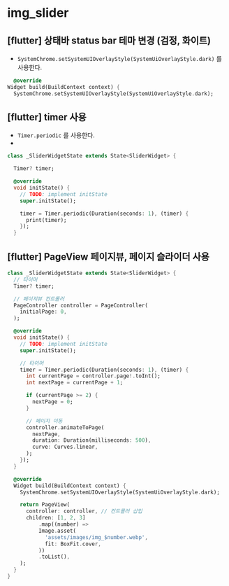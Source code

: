 # img_slider

## [flutter] 상태바 status bar 테마 변경 (검정, 화이트)

- `SystemChrome.setSystemUIOverlayStyle(SystemUiOverlayStyle.dark)` 를 사용한다.

```dart
  @override
Widget build(BuildContext context) {
  SystemChrome.setSystemUIOverlayStyle(SystemUiOverlayStyle.dark);
```

## [flutter] timer 사용

- `Timer.periodic` 를 사용한다.
-

```dart
class _SliderWidgetState extends State<SliderWidget> {

  Timer? timer;

  @override
  void initState() {
    // TODO: implement initState
    super.initState();

    timer = Timer.periodic(Duration(seconds: 1), (timer) {
      print(timer);
    });
  }
```

## [flutter] PageView 페이지뷰, 페이지 슬라이더 사용

```dart
class _SliderWidgetState extends State<SliderWidget> {
  // 타이머
  Timer? timer;

  // 페이지뷰 컨트롤러
  PageController controller = PageController(
    initialPage: 0,
  );

  @override
  void initState() {
    // TODO: implement initState
    super.initState();

    // 타이머
    timer = Timer.periodic(Duration(seconds: 1), (timer) {
      int currentPage = controller.page!.toInt();
      int nextPage = currentPage + 1;

      if (currentPage >= 2) {
        nextPage = 0;
      }

      // 페이지 이동
      controller.animateToPage(
        nextPage,
        duration: Duration(milliseconds: 500),
        curve: Curves.linear,
      );
    });
  }

  @override
  Widget build(BuildContext context) {
    SystemChrome.setSystemUIOverlayStyle(SystemUiOverlayStyle.dark);

    return PageView(
      controller: controller, // 컨트롤러 삽입
      children: [1, 2, 3]
          .map((number) =>
          Image.asset(
            'assets/images/img_$number.webp',
            fit: BoxFit.cover,
          ))
          .toList(),
    );
  }
}
```
